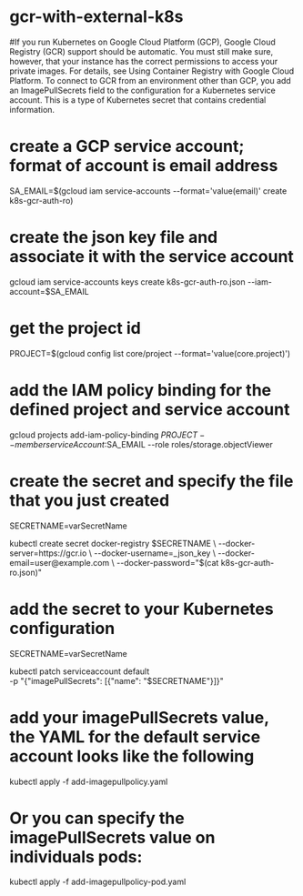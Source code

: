 # gcr-with-external-k8s
#If you run Kubernetes on Google Cloud Platform (GCP), Google Cloud Registry (GCR) support should be automatic. You must still make sure, however, that your instance has the correct permissions to access your private images. For details, see Using Container Registry with Google Cloud Platform. To connect to GCR from an environment other than GCP, you add an ImagePullSecrets field to the configuration for a Kubernetes service account. This is a type of Kubernetes secret that contains credential information.


# create a GCP service account; format of account is email address
SA_EMAIL=$(gcloud iam service-accounts --format='value(email)' create k8s-gcr-auth-ro)

# create the json key file and associate it with the service account
gcloud iam service-accounts keys create k8s-gcr-auth-ro.json --iam-account=$SA_EMAIL

# get the project id
PROJECT=$(gcloud config list core/project --format='value(core.project)')

# add the IAM policy binding for the defined project and service account
gcloud projects add-iam-policy-binding $PROJECT --member serviceAccount:$SA_EMAIL --role roles/storage.objectViewer



# create the secret and specify the file that you just created

SECRETNAME=varSecretName

kubectl create secret docker-registry $SECRETNAME \
  --docker-server=https://gcr.io \
  --docker-username=_json_key \
  --docker-email=user@example.com \
  --docker-password="$(cat k8s-gcr-auth-ro.json)"


# add the secret to your Kubernetes configuration

SECRETNAME=varSecretName

kubectl patch serviceaccount default \
  -p "{\"imagePullSecrets\": [{\"name\": \"$SECRETNAME\"}]}"


# add your imagePullSecrets value, the YAML for the default service account looks like the following
kubectl apply -f add-imagepullpolicy.yaml


# Or you can specify the imagePullSecrets value on individuals pods:
kubectl apply -f add-imagepullpolicy-pod.yaml

